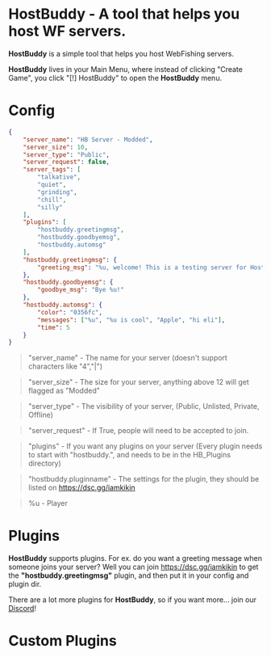 # HostBuddy - A tool that helps you host WF servers.
**HostBuddy** is a simple tool that helps you host WebFishing servers.

**HostBuddy** lives in your Main Menu, where instead of clicking "Create Game", you click "[!] HostBuddy" to open the **HostBuddy** menu.

# Config
```json
{
	"server_name": "HB Server - Modded",
	"server_size": 10,
	"server_type": "Public",
	"server_request": false,
	"server_tags": [
		"talkative",
		"quiet",
		"grinding",
		"chill",
		"silly"
	],
	"plugins": [
		"hostbuddy.greetingmsg",
		"hostbuddy.goodbyemsg",
		"hostbuddy.automsg"
	],
	"hostbuddy.greetingmsg": {
		"greeting_msg": "%u, welcome! This is a testing server for HostBuddy, a tool for hosting Webfishing servers."
	},
	"hostbuddy.goodbyemsg": {
		"goodbye_msg": "Bye %u!"
	},
	"hostbuddy.automsg": {
		"color": "0356fc",
		"messages": ["%u", "%u is cool", "Apple", "hi eli"],
		"time": 5
	}
}
```

> "server_name" - The name for your server (doesn't support characters like "4","|")

> "server_size" - The size for your server, anything above 12 will get flagged as "Modded"

> "server_type" - The visibility of your server, (Public, Unlisted, Private, Offline)

> "server_request" - If True, people will need to be accepted to join.

> "plugins" - If you want any plugins on your server (Every plugin needs to start with "hostbuddy.", and needs to be in the HB_Plugins directory)

> "hostbuddy.pluginname" - The settings for the plugin, they should be listed on https://dsc.gg/iamkikin

> %u - Player

# Plugins
**HostBuddy** supports plugins.
For ex. do you want a greeting message when someone joins your server? Well you can join https://dsc.gg/iamkikin to get the **"hostbuddy.greetingmsg"** plugin, and then put it in your config and plugin dir.

There are a lot more plugins for **HostBuddy**, so if you want more... join our [Discord](https://discord.gg/vmnXWtU35K)!

# Custom Plugins
